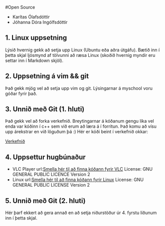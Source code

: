 #Open Source

* Karítas Ólafsdóttir
* Jóhanna Dóra Ingólfsdóttir


## 1. Linux uppsetning

Lýsið hvernig gekk að setja upp Linux (Ubuntu eða aðra útgáfu). Bætið inn í þetta skjal ljósmynd af tölvunni að ræsa Linux (skoðið hvernig myndir eru settar inn í Markdown skjöl).

## 2. Uppsetning á vim && git

Það gekk mjög vel að setja upp vim og git. Lýsingarnar á myschool voru góðar fyrir það.

## 3. Unnið með Git (1. hluti)

Það gekk vel að forka verkefnið.  Breytingarnar á kóðanum gengu líka vel enda var kóðinn í c++ sem við erum að læra á í forritun.  Það komu að vísu upp árekstrar en við löguðum þá :)
Hér er kóði beint í verkefnið okkar:

[Verkefnið](https://github.com/johannai13/INTOPrufa/blob/master/NIM.cpp)

## 4. Uppsettur hugbúnaður

* VLC Player  url:[Smella hér til að finna kóðann fyrir VLC](http://www.videolan.org/vlc/download-sources.html)  License: GNU GENERAL PUBLIC LICENCE Version 2
* Linux   url:[Smella hér til að finna kóðann fyrir Linux](http://www.kernel.org)     License: GNU GENERAL PUBLIC LICENSE Version 2 


## 5. Unnið með Git (2. hluti)

Hér þarf ekkert að gera annað en að setja niðurstöður úr 4. fyrstu liðunum inn í þetta skjal.
